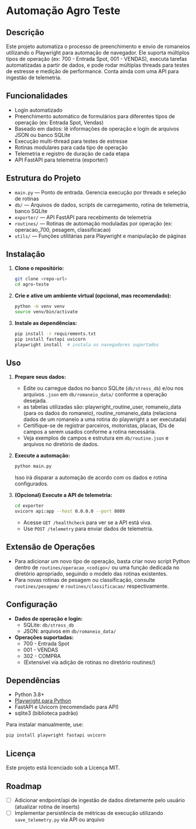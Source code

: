 # Automação Agro Teste

## Descrição

Este projeto automatiza o processo de preenchimento e envio de romaneios utilizando o Playwright para automação de navegador. Ele suporta múltiplos tipos de operação (ex: 700 - Entrada Spot, 001 - VENDAS), executa tarefas automatizadas a partir de dados, e pode rodar múltiplas threads para testes de estresse e medição de performance. Conta ainda com uma API para ingestão de telemetria.

## Funcionalidades

- Login automatizado
- Preenchimento automático de formulários para diferentes tipos de operação (ex: Entrada Spot, Vendas)
- Baseado em dados: lê informações de operação e login de arquivos JSON ou banco SQLite
- Execução multi-thread para testes de estresse
- Rotinas modulares para cada tipo de operação
- Telemetria e registro de duração de cada etapa
- API FastAPI para telemetria (exporter/)

## Estrutura do Projeto

- `main.py` — Ponto de entrada. Gerencia execução por threads e seleção de rotinas
- `db/` — Arquivos de dados, scripts de carregamento, rotina de telemetria, banco SQLite
- `exporter/` — API FastAPI para recebimento de telemetria
- `routines/` — Rotinas de automação moduladas por operação (ex: operacao_700, pesagem, classificacao)
- `utils/` — Funções utilitárias para Playwright e manipulação de páginas

## Instalação

1. **Clone o repositório:**
   ```bash
   git clone <repo-url>
   cd agro-teste
   ```
2. **Crie e ative um ambiente virtual (opcional, mas recomendado):**
   ```bash
   python -m venv venv
   source venv/bin/activate
   ```
3. **Instale as dependências:**
   ```bash
   pip install -r requirements.txt
   pip install fastapi uvicorn
   playwright install  # instala os navegadores suportados
   ```

## Uso

1. **Prepare seus dados:**
   - Edite ou carregue dados no banco SQLite (`db/stress_db`) e/ou nos arquivos `.json` em `db/romaneio_data/` conforme a operação desejada.
   - as tabelas utilizadas são: playwright_routine_user, romaneio_data (para os dados do romaneio), routine_romaneio_data (relaciona dados de um romaneio a uma rotina do playwright a ser executada)
   - Certifique-se de registrar parceiros, motoristas, placas, IDs de campos a serem usados conforme a rotina necessária.
   - Veja exemplos de campos e estrutura em `db/routine.json` e arquivos no diretório de dados.

2. **Execute a automação:**
   ```bash
   python main.py
   ```
   Isso irá disparar a automação de acordo com os dados e rotina configurados.

3. **(Opcional) Execute a API de telemetria:**
   ```bash
   cd exporter
   uvicorn api:app --host 0.0.0.0 --port 8089
   ```
   - Acesse `GET /healthcheck` para ver se a API está viva.
   - Use `POST /telemetry` para enviar dados de telemetria.

## Extensão de Operações

- Para adicionar um novo tipo de operação, basta criar novo script Python dentro de `routines/operacao_<codigo>/` ou uma função dedicada no diretório apropriado, seguindo o modelo das rotinas existentes.
- Para novas rotinas de pesagem ou classificação, consulte `routines/pesagem/` e `routines/classificacao/` respectivamente.

## Configuração

- **Dados de operação e login:**
  - SQLite: `db/stress_db`
  - JSON: arquivos em `db/romaneio_data/`
- **Operações suportadas:**
  - 700 - Entrada Spot
  - 001 - VENDAS
  - 302 - COMPRA
  - (Extensível via adição de rotinas no diretório routines/)

## Dependências

- Python 3.8+
- [Playwright para Python](https://playwright.dev/python/)
- FastAPI e Uvicorn (recomendado para API)
- sqlite3 (biblioteca padrão)

Para instalar manualmente, use:
```bash
pip install playwright fastapi uvicorn
```

## Licença

Este projeto está licenciado sob a Licença MIT.

## Roadmap

- [ ] Adicionar endpoint/api de ingestão de dados diretamente pelo usuário (atualizar rotina de inserts)
- [ ] Implementar persistência de métricas de execução utilizando `save_telemetry.py` via API ou arquivo
